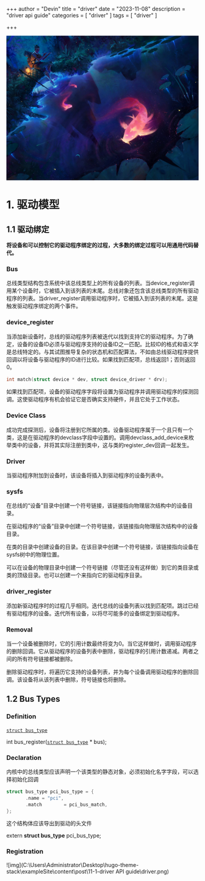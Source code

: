 +++
author = "Devin"
title = "driver"
date = "2023-11-08"
description = "driver api guide"
categories = [
    "driver"
]
tags = [
    "driver"
]

+++

![](1.jpg)

# 1. 驱动模型

## 1.1 驱动绑定

**将设备和可以控制它的驱动程序绑定的过程，大多数的绑定过程可以用通用代码替代。**

### Bus

总线类型结构包含系统中该总线类型上的所有设备的列表。当device_register调用某个设备时，它被插入到该列表的末尾。总线对象还包含该总线类型的所有驱动程序的列表。当driver_register调用驱动程序时，它被插入到该列表的末尾。这是触发驱动程序绑定的两个事件。

### device_register

当添加新设备时，总线的驱动程序列表被迭代以找到支持它的驱动程序。为了确定，设备的设备ID必须与驱动程序支持的设备ID之一匹配。比较ID的格式和语义学是总线特定的。与其试图推导复杂的状态机和匹配算法，不如由总线驱动程序提供回调以将设备与驱动程序的ID进行比较。如果找到匹配项，总线返回1；否则返回0。

```c
int match(struct device * dev, struct device_driver * drv);
```

如果找到匹配项，设备的驱动程序字段将设置为驱动程序并调用驱动程序的探测回调。这使驱动程序有机会验证它是否确实支持硬件，并且它处于工作状态。

### Device Class

成功完成探测后，设备将注册到它所属的类。设备驱动程序属于一个且只有一个类，这是在驱动程序的devclass字段中设置的。调用devclass_add_device来枚举类中的设备，并将其实际注册到类中，这与类的register_dev回调一起发生。

### Driver

当驱动程序附加到设备时，该设备将插入到驱动程序的设备列表中。

### sysfs

在总线的“设备”目录中创建一个符号链接，该链接指向物理层次结构中的设备目录。

在驱动程序的“设备”目录中创建一个符号链接，该链接指向物理层次结构中的设备目录。

在类的目录中创建设备的目录。在该目录中创建一个符号链接，该链接指向设备在sysfs树中的物理位置。

可以在设备的物理目录中创建一个符号链接（尽管还没有这样做）到它的类目录或类的顶级目录。也可以创建一个来指向它的驱动程序目录。

### driver_register

添加新驱动程序时的过程几乎相同。迭代总线的设备列表以找到匹配项。跳过已经有驱动程序的设备。迭代所有设备，以将尽可能多的设备绑定到驱动程序。

### Removal

当一个设备被删除时，它的引用计数最终将变为0。当它这样做时，调用驱动程序的删除回调。它从驱动程序的设备列表中删除，驱动程序的引用计数递减。两者之间的所有符号链接都被删除。

删除驱动程序时，将遍历它支持的设备列表，并为每个设备调用驱动程序的删除回调。该设备将从该列表中删除，符号链接也将删除。

## 1.2 Bus Types

### Definition

 [`struct bus_type`](https://www.kernel.org/doc/html/latest/driver-api/infrastructure.html#c.bus_type)

int bus_register([`struct bus_type`](https://www.kernel.org/doc/html/latest/driver-api/infrastructure.html#c.bus_type) * bus);

### Declaration

内核中的总线类型应该声明一个该类型的静态对象，必须初始化名字字段，可以选择初始化回调

```c
struct bus_type pci_bus_type = {
       .name = "pci",
       .match        = pci_bus_match,
};
```

这个结构体应该导出到驱动的头文件

extern **struct bus_type** pci_bus_type;

### Registration



![img](C:\Users\Administrator\Desktop\hugo-theme-stack\exampleSite\content\post\11-1-driver API guide\driver.png)
